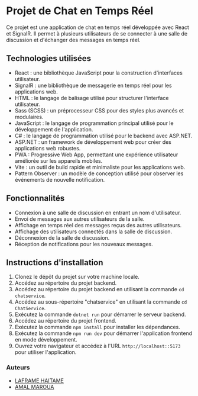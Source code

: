 # Projet de Chat en Temps Réel

Ce projet est une application de chat en temps réel développée avec React et SignalR. Il permet à plusieurs utilisateurs de se connecter à une salle de discussion et d'échanger des messages en temps réel.

## Technologies utilisées

- React : une bibliothèque JavaScript pour la construction d'interfaces utilisateur.
- SignalR : une bibliothèque de messagerie en temps réel pour les applications web.
- HTML : le langage de balisage utilisé pour structurer l'interface utilisateur.
- Sass (SCSS) : un préprocesseur CSS pour des styles plus avancés et modulaires.
- JavaScript : le langage de programmation principal utilisé pour le développement de l'application.
- C# : le langage de programmation utilisé pour le backend avec ASP.NET.
- ASP.NET : un framework de développement web pour créer des applications web robustes.
- PWA : Progressive Web App, permettant une expérience utilisateur améliorée sur les appareils mobiles.
- Vite : un outil de build rapide et minimaliste pour les applications web.
- Pattern Observer : un modèle de conception utilisé pour observer les événements de nouvelle notification.

## Fonctionnalités

- Connexion à une salle de discussion en entrant un nom d'utilisateur.
- Envoi de messages aux autres utilisateurs de la salle.
- Affichage en temps réel des messages reçus des autres utilisateurs.
- Affichage des utilisateurs connectés dans la salle de discussion.
- Déconnexion de la salle de discussion.
- Réception de notifications pour les nouveaux messages.

## Instructions d'installation

1. Clonez le dépôt du projet sur votre machine locale.
2. Accédez au répertoire du projet backend.
3. Accédez au répertoire du projet backend en utilisant la commande `cd chatservice`.
4. Accédez au sous-répertoire "chatservice" en utilisant la commande `cd ChatService`.
5. Exécutez la commande `dotnet run` pour démarrer le serveur backend.
6. Accédez au répertoire du projet frontend.
7. Exécutez la commande `npm install` pour installer les dépendances.
8. Exécutez la commande `npm run dev` pour démarrer l'application frontend en mode développement.
9. Ouvrez votre navigateur et accédez à l'URL `http://localhost::5173` pour utiliser l'application.



### Auteurs

- [LAFRAME HAITAME](https://github.com/HAITAME)
- [AMAL MAROUA](https://github.com/marua15)

